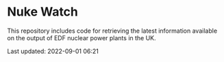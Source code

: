 # Nuke Watch

This repository includes code for retrieving the latest information available on the output of EDF nuclear power plants in the UK.

Last updated: 2022-09-01 06:21